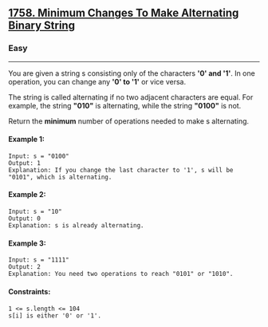[1758. Minimum Changes To Make Alternating Binary String](https://leetcode.com/problems/minimum-changes-to-make-alternating-binary-string/?envType=daily-question&envId=2023-12-24)
---------------------------------------------------------------------------------------------------------------------------------------------

### Easy
---------------------------------------------------------------------------------------------------------------------------------------------

You are given a string s consisting only of the characters **'0' and '1'**. In one operation, you can change any **'0' to '1'** or vice versa.

The string is called alternating if no two adjacent characters are equal. For example, the string **"010"** is alternating, while the string **"0100"** is not.

Return the **minimum** number of operations needed to make s alternating.

#### Example 1:
```
Input: s = "0100"
Output: 1
Explanation: If you change the last character to '1', s will be "0101", which is alternating.
```
#### Example 2:
```
Input: s = "10"
Output: 0
Explanation: s is already alternating.
```
#### Example 3:
```
Input: s = "1111"
Output: 2
Explanation: You need two operations to reach "0101" or "1010".
``` 
#### Constraints:
```
1 <= s.length <= 104
s[i] is either '0' or '1'.
```
